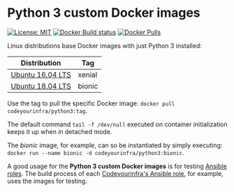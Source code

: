 # Python 3 custom Docker images

[![License: MIT](https://img.shields.io/badge/License-MIT-yellow.svg)](https://opensource.org/licenses/MIT) [![Docker Build status](https://img.shields.io/docker/build/codeyourinfra/python3.svg)](https://hub.docker.com/r/codeyourinfra/python3/builds) [![Docker Pulls](https://img.shields.io/docker/pulls/codeyourinfra/python3.svg)](https://hub.docker.com/r/codeyourinfra/python3)

Linux distributions base Docker images with just Python 3 installed:

Distribution | Tag
------------ | ---
[Ubuntu 16.04 LTS](https://github.com/codeyourinfra/python3/blob/master/xenial/Dockerfile) | xenial
[Ubuntu 18.04 LTS](https://github.com/codeyourinfra/python3/blob/master/bionic/Dockerfile) | bionic

Use the tag to pull the specific Docker image: `docker pull codeyourinfra/python3:tag`.

The default command `tail -f /dev/null` executed on container initialization keeps it up when in detached mode.

The *bionic* image, for example, can so be instantiated by simply executing: `docker run --name bionic -d codeyourinfra/python3:bionic`.

A good usage for the **Python 3 custom Docker images** is for testing [Ansible roles](https://docs.ansible.com/ansible/latest/user_guide/playbooks_reuse_roles.html). The build process of each [Codeyourinfra's Ansible role](https://galaxy.ansible.com/codeyourinfra), for example, uses the images for testing.